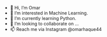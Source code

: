 - 👋 Hi, I’m Omar
- 👀 I’m interested in Machine Learning.
- 🌱 I’m currently learning Python.
- 💞️ I’m looking to collaborate on ...
- 📫 Reach me via Instagram @omarhaque44

<!---
Enigma7484/Enigma7484 is a ✨ special ✨ repository because its `README.md` (this file) appears on your GitHub profile.
You can click the Preview link to take a look at your changes.
--->
